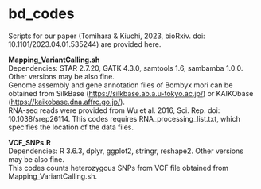 # bd_codes
Scripts for our paper (Tomihara & Kiuchi, 2023, bioRxiv. doi: 10.1101/2023.04.01.535244) are provided here.

**Mapping_VariantCalling.sh**  
Dependencies: STAR 2.7.20, GATK 4.3.0, samtools 1.6, sambamba 1.0.0. Other versions may be also fine.  
Genome assembly and gene annotation files of Bombyx mori can be obtained from SilkBase (https://silkbase.ab.a.u-tokyo.ac.jp/) or KAIKObase (https://kaikobase.dna.affrc.go.jp/).  
RNA-seq reads were provided from Wu et al. 2016, Sci. Rep. doi: 10.1038/srep26114.
This codes requires RNA_processing_list.txt, which specifies the location of the data files.  

**VCF_SNPs.R**  
Dependencies: R 3.6.3, dplyr, ggplot2, stringr, reshape2. Other versions may be also fine.  
This codes counts heterozygous SNPs from VCF file obtained from Mapping_VariantCalling.sh.
